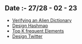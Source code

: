 ## Date :- 27/28 - 02 - 23

- [Verifying an Alien Dictionary](https://leetcode.com/problems/verifying-an-alien-dictionary/submissions/905915604/)
- [Design Hashmap](https://leetcode.com/problems/design-hashmap/submissions/899830077/)
- [Top K frequent Elements](https://leetcode.com/problems/top-k-frequent-elements/submissions/905979400/)
- [Design Twitter](https://leetcode.com/problems/design-twitter/submissions/906428058/)
